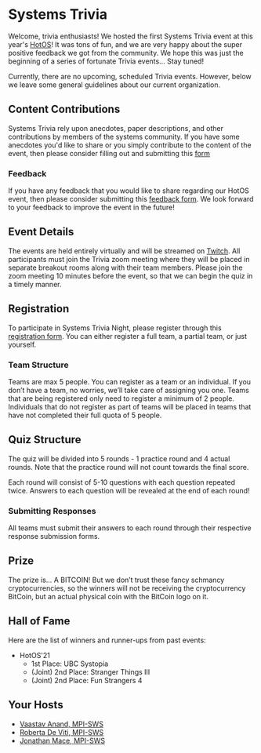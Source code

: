 # Systems Trivia

Welcome, trivia enthusiasts!
We hosted the first Systems Trivia event at this year's [HotOS](https://sigops.org/s/conferences/hotos/2021/)!
It was tons of fun, and we are very happy about the super positive feedback we got from the community.
We hope this was just the beginning of a series of fortunate Trivia events... Stay tuned!

Currently, there are no upcoming, scheduled Trivia events. 
However, below we leave some general guidelines about our current organization. 

## Content Contributions

Systems Trivia rely upon anecdotes, paper descriptions, and other contributions by members of the systems community.
If you have some anecdotes you'd like to share or you simply contribute to the content of the event,
then please consider filling out and submitting this [form](https://forms.gle/GnKmemD7h3Y9wefFA)

### Feedback

If you have any feedback that you would like to share regarding our HotOS event, then please consider submitting
this [feedback form](https://forms.gle/ViNmjNCr7F6kEJM86). We look forward to your feedback to improve the event in the future!

## Event Details

The events are held entirely virtually and will be streamed on [Twitch](https://www.twitch.tv/vaastav05).
All participants must join the Trivia zoom meeting where they will be placed in separate breakout rooms along with their team members.
Please join the zoom meeting 10 minutes before the event, so that we can begin the quiz in a timely manner.

## Registration

To participate in Systems Trivia Night, please register through this [registration form](https://forms.gle/Dg6phBDkAT4yRwkA8). You can either register a full team, a partial team, or just yourself.

### Team Structure

Teams are max 5 people. You can register as a team or an individual. If you don’t have a team, no worries, we’ll take care of assigning you one.
Teams that are being registered only need to register a minimum of 2 people. Individuals that do not register as part of teams will be placed
in teams that have not completed their full quota of 5 people.

## Quiz Structure

The quiz will be divided into 5 rounds - 1 practice round and 4 actual rounds. Note that the practice round will not count towards the final score.

Each round will consist of 5-10 questions with each question repeated twice. Answers to each question will be revealed at the end of each round!

### Submitting Responses

All teams must submit their answers to each round through their respective response submission forms. 

## Prize

The prize is... A BITCOIN! 
But we don’t trust these fancy schmancy cryptocurrencies, so the winners will not be receiving the cryptocurrency BitCoin, but an actual physical coin with the BitCoin logo on it.

## Hall of Fame

Here are the list of winners and runner-ups from past events:

+ HotOS'21
  + 1st Place: UBC Systopia
  + (Joint) 2nd Place: Stranger Things III
  + (Joint) 2nd Place: Fun Strangers 4

## Your Hosts

+ [Vaastav Anand, MPI-SWS](http://vaastavanand.com/)
+ [Roberta De Viti, MPI-SWS](https://people.mpi-sws.org/~rdeviti)
+ [Jonathan Mace, MPI-SWS](https://people.mpi-sws.org/~jcmace)
